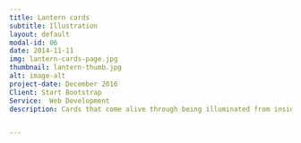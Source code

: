 ```yaml
---
title: Lantern cards
subtitle: Illustration
layout: default
modal-id: 06
date: 2014-11-11
img: lantern-cards-page.jpg
thumbnail: lantern-thumb.jpg
alt: image-alt
project-date: December 2016
Client: Start Bootstrap
Service:  Web Development
description: Cards that come alive through being illuminated from inside, shining out through the image. Sold through Toto Design Collective and Harriets House


---
```

